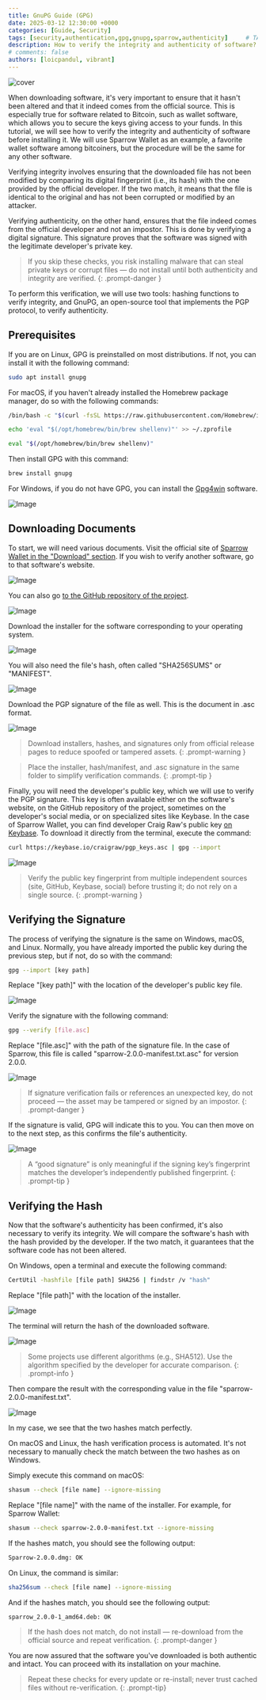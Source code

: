 ```yaml
---
title: GnuPG Guide (GPG)
date: 2025-03-12 12:30:00 +0000
categories: [Guide, Security]
tags: [security,authentication,gpg,gnupg,sparrow,authenticity]     # TAG names should always be lowercase
description: How to verify the integrity and authenticity of software?
# comments: false
authors: [loicpandul, vibrant]
---
```


![cover](/assets/img/gpg-guide-images/cover.webp)

When downloading software, it's very important to ensure that it hasn't been altered and that it indeed comes from the official source. This is especially true for software related to Bitcoin, such as wallet software, which allows you to secure the keys giving access to your funds. In this tutorial, we will see how to verify the integrity and authenticity of software before installing it. We will use Sparrow Wallet as an example, a favorite wallet software among bitcoiners, but the procedure will be the same for any other software.

Verifying integrity involves ensuring that the downloaded file has not been modified by comparing its digital fingerprint (i.e., its hash) with the one provided by the official developer. If the two match, it means that the file is identical to the original and has not been corrupted or modified by an attacker.

Verifying authenticity, on the other hand, ensures that the file indeed comes from the official developer and not an impostor. This is done by verifying a digital signature. This signature proves that the software was signed with the legitimate developer's private key.

> If you skip these checks, you risk installing malware that can steal private keys or corrupt files — do not install until both authenticity and integrity are verified.
{: .prompt-danger }

To perform this verification, we will use two tools: hashing functions to verify integrity, and GnuPG, an open-source tool that implements the PGP protocol, to verify authenticity.

## Prerequisites

If you are on Linux, GPG is preinstalled on most distributions. If not, you can install it with the following command:

```bash
sudo apt install gnupg
```

For macOS, if you haven't already installed the Homebrew package manager, do so with the following commands:

```bash
/bin/bash -c "$(curl -fsSL https://raw.githubusercontent.com/Homebrew/install/HEAD/install.sh)"
```

```bash
echo 'eval "$(/opt/homebrew/bin/brew shellenv)"' >> ~/.zprofile
```

```bash
eval "$(/opt/homebrew/bin/brew shellenv)"
```

Then install GPG with this command:

```bash
brew install gnupg
```

For Windows, if you do not have GPG, you can install the [Gpg4win](https://www.gpg4win.org/) software.

![Image](/assets/img/gpg-guide-images/01.webp)

## Downloading Documents

To start, we will need various documents. Visit the official site of [Sparrow Wallet in the "Download" section](https://sparrowwallet.com/download/). If you wish to verify another software, go to that software's website.

![Image](/assets/img/gpg-guide-images/02.webp)

You can also go [to the GitHub repository of the project](https://github.com/sparrowwallet/sparrow/releases).

![Image](/assets/img/gpg-guide-images/03.webp)

Download the installer for the software corresponding to your operating system.

![Image](/assets/img/gpg-guide-images/04.webp)

You will also need the file's hash, often called "SHA256SUMS" or "MANIFEST".

![Image](/assets/img/gpg-guide-images/05.webp)

Download the PGP signature of the file as well. This is the document in .asc format.

![Image](/assets/img/gpg-guide-images/06.webp)

> Download installers, hashes, and signatures only from official release pages to reduce spoofed or tampered assets.
{: .prompt-warning }

> Place the installer, hash/manifest, and .asc signature in the same folder to simplify verification commands.
{: .prompt-tip }

Finally, you will need the developer's public key, which we will use to verify the PGP signature. This key is often available either on the software's website, on the GitHub repository of the project, sometimes on the developer's social media, or on specialized sites like Keybase. In the case of Sparrow Wallet, you can find developer Craig Raw's public key [on Keybase](https://keybase.io/craigraw). To download it directly from the terminal, execute the command:

```bash
curl https://keybase.io/craigraw/pgp_keys.asc | gpg --import
```

![Image](/assets/img/gpg-guide-images/07.webp)

> Verify the public key fingerprint from multiple independent sources (site, GitHub, Keybase, social) before trusting it; do not rely on a single source.
{: .prompt-warning }

## Verifying the Signature

The process of verifying the signature is the same on Windows, macOS, and Linux. Normally, you have already imported the public key during the previous step, but if not, do so with the command:

```bash
gpg --import [key path]
```

Replace "[key path]" with the location of the developer's public key file.

![Image](/assets/img/gpg-guide-images/08.webp)

Verify the signature with the following command:

```bash
gpg --verify [file.asc]
```

Replace "[file.asc]" with the path of the signature file. In the case of Sparrow, this file is called "sparrow-2.0.0-manifest.txt.asc" for version 2.0.0.

![Image](/assets/img/gpg-guide-images/09.webp)

> If signature verification fails or references an unexpected key, do not proceed — the asset may be tampered or signed by an impostor.
{: .prompt-danger }

If the signature is valid, GPG will indicate this to you. You can then move on to the next step, as this confirms the file's authenticity.

![Image](/assets/img/gpg-guide-images/10.webp)

> A “good signature” is only meaningful if the signing key’s fingerprint matches the developer’s independently published fingerprint.
{: .prompt-tip }

## Verifying the Hash

Now that the software's authenticity has been confirmed, it's also necessary to verify its integrity. We will compare the software's hash with the hash provided by the developer. If the two match, it guarantees that the software code has not been altered.

On Windows, open a terminal and execute the following command:

```bash
CertUtil -hashfile [file path] SHA256 | findstr /v "hash"
```

Replace "[file path]" with the location of the installer.

![Image](/assets/img/gpg-guide-images/11.webp)

The terminal will return the hash of the downloaded software.

![Image](/assets/img/gpg-guide-images/12.webp)

> Some projects use different algorithms (e.g., SHA512). Use the algorithm specified by the developer for accurate comparison.
{: .prompt-info }

Then compare the result with the corresponding value in the file "sparrow-2.0.0-manifest.txt".

![Image](/assets/img/gpg-guide-images/13.webp)

In my case, we see that the two hashes match perfectly.

On macOS and Linux, the hash verification process is automated. It's not necessary to manually check the match between the two hashes as on Windows.

Simply execute this command on macOS:

```bash
shasum --check [file name] --ignore-missing
```

Replace "[file name]" with the name of the installer. For example, for Sparrow Wallet:

```bash
shasum --check sparrow-2.0.0-manifest.txt --ignore-missing
```

If the hashes match, you should see the following output:

```bash
Sparrow-2.0.0.dmg: OK
```

On Linux, the command is similar:

```bash
sha256sum --check [file name] --ignore-missing
```

And if the hashes match, you should see the following output:

```bash
sparrow_2.0.0-1_amd64.deb: OK
```

> If the hash does not match, do not install — re-download from the official source and repeat verification.
{: .prompt-danger }

You are now assured that the software you've downloaded is both authentic and intact. You can proceed with its installation on your machine.

> Repeat these checks for every update or re-install; never trust cached files without re-verification.
{: .prompt-tip}